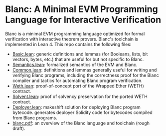 Blanc: A Minimal EVM Programming Language for Interactive Verification
======================================================================

Blanc is a minimal EVM programming language optimized for formal verification 
with interactive theorem provers. Blanc's toolchain is implemented in Lean 4.
This repo contains the following files:

- [Basic.lean](Blanc/Basic.lean): generic definitions and lemmas (for Booleans, 
  lists, bit vectors, bytes, etc.) that are useful for but not specific to Blanc.
- [Semantics.lean](Blanc/Semantics.lean): formalized semantics of the EVM and Blanc.
- [Common.lean](Blanc/Common.lean): definitions and lemmas generally useful for writing and 
  verifying Blanc programs, including the correctness proof for the Blanc 
  compiler and tactics for automating Blanc program verification. 
- [Weth.lean](Blanc/Weth.lean): proof-of-concept port of the Wrapped Ether (WETH) contract.
- [Solvent.lean](Blanc/Solvent.lean): proof of solvency preservation for the ported WETH contract.
- [Deployer.lean](Blanc/Deployer.lean): makeshift solution for deploying Blanc program bytecode.
  generates deployer Solidity code for bytecodes compiled from Blanc programs.
- [blanc.pdf](blanc.pdf): an overview of the Blanc language and toolchain (rough draft).


